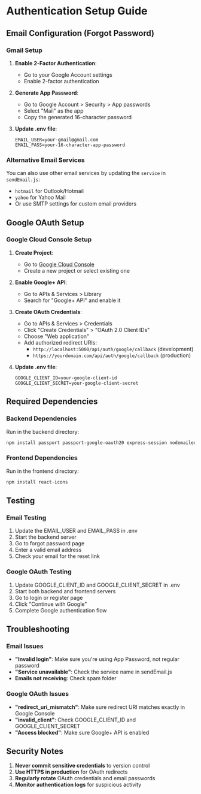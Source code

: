 # Authentication Setup Guide

## Email Configuration (Forgot Password)

### Gmail Setup
1. **Enable 2-Factor Authentication**: 
   - Go to your Google Account settings
   - Enable 2-factor authentication

2. **Generate App Password**:
   - Go to Google Account > Security > App passwords
   - Select "Mail" as the app
   - Copy the generated 16-character password

3. **Update .env file**:
   ```env
   EMAIL_USER=your-gmail@gmail.com
   EMAIL_PASS=your-16-character-app-password
   ```

### Alternative Email Services
You can also use other email services by updating the `service` in `sendEmail.js`:
- `hotmail` for Outlook/Hotmail
- `yahoo` for Yahoo Mail
- Or use SMTP settings for custom email providers

## Google OAuth Setup

### Google Cloud Console Setup
1. **Create Project**:
   - Go to [Google Cloud Console](https://console.cloud.google.com/)
   - Create a new project or select existing one

2. **Enable Google+ API**:
   - Go to APIs & Services > Library
   - Search for "Google+ API" and enable it

3. **Create OAuth Credentials**:
   - Go to APIs & Services > Credentials
   - Click "Create Credentials" > "OAuth 2.0 Client IDs"
   - Choose "Web application"
   - Add authorized redirect URIs:
     - `http://localhost:5000/api/auth/google/callback` (development)
     - `https://yourdomain.com/api/auth/google/callback` (production)

4. **Update .env file**:
   ```env
   GOOGLE_CLIENT_ID=your-google-client-id
   GOOGLE_CLIENT_SECRET=your-google-client-secret
   ```

## Required Dependencies

### Backend Dependencies
Run in the backend directory:
```bash
npm install passport passport-google-oauth20 express-session nodemailer
```

### Frontend Dependencies  
Run in the frontend directory:
```bash
npm install react-icons
```

## Testing

### Email Testing
1. Update the EMAIL_USER and EMAIL_PASS in .env
2. Start the backend server
3. Go to forgot password page
4. Enter a valid email address
5. Check your email for the reset link

### Google OAuth Testing
1. Update GOOGLE_CLIENT_ID and GOOGLE_CLIENT_SECRET in .env
2. Start both backend and frontend servers
3. Go to login or register page
4. Click "Continue with Google"
5. Complete Google authentication flow

## Troubleshooting

### Email Issues
- **"Invalid login"**: Make sure you're using App Password, not regular password
- **"Service unavailable"**: Check the service name in sendEmail.js
- **Emails not receiving**: Check spam folder

### Google OAuth Issues
- **"redirect_uri_mismatch"**: Make sure redirect URI matches exactly in Google Console
- **"invalid_client"**: Check GOOGLE_CLIENT_ID and GOOGLE_CLIENT_SECRET
- **"Access blocked"**: Make sure Google+ API is enabled

## Security Notes

1. **Never commit sensitive credentials** to version control
2. **Use HTTPS in production** for OAuth redirects
3. **Regularly rotate** OAuth credentials and email passwords
4. **Monitor authentication logs** for suspicious activity